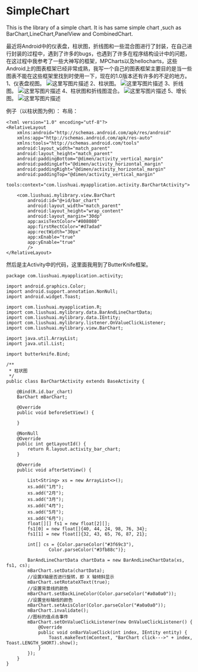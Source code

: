 # SimpleChart
This is the library of a simple chart.
It is has same simple chart ,such as BarChart,LineChart,PanelView and CombinedChart.

最近将Android中的仪表盘，柱状图，折线图和一些混合图进行了封装，在自己进行封装的过程中，遇到了许多的bugs，也遇到了许多在程序结构设计中的问题，在这过程中我参考了一些大神写的框架，MPCharts以及hellocharts，这些Android上的图表框架已经非常成熟，我写一个自己的图表框架主要目的是当一些图表不能在这些框架里找到时使用一下，现在的1.0版本还有许多的不足的地方。
1、仪表盘视图。
![这里写图片描述](http://img.blog.csdn.net/20161007162458182)
2、柱状图。
![这里写图片描述](http://img.blog.csdn.net/20161007162851471)
3、折线图。
![这里写图片描述](http://img.blog.csdn.net/20161007162921535)
4、柱状图和折线图混合。
![这里写图片描述](http://img.blog.csdn.net/20161007163003325)
5、增长图。
![这里写图片描述](http://img.blog.csdn.net/20161007163048184)


例子（以柱状图为例）：
布局：

```
<?xml version="1.0" encoding="utf-8"?>
<RelativeLayout
    xmlns:android="http://schemas.android.com/apk/res/android"
    xmlns:app="http://schemas.android.com/apk/res-auto"
    xmlns:tools="http://schemas.android.com/tools"
    android:layout_width="match_parent"
    android:layout_height="match_parent"
    android:paddingBottom="@dimen/activity_vertical_margin"
    android:paddingLeft="@dimen/activity_horizontal_margin"
    android:paddingRight="@dimen/activity_horizontal_margin"
    android:paddingTop="@dimen/activity_vertical_margin"
    tools:context="com.liushuai.myapplication.activity.BarChartActivity">

    <com.liushuai.mylibrary.view.BarChart
        android:id="@+id/bar_chart"
        android:layout_width="match_parent"
        android:layout_height="wrap_content"
        android:layout_margin="30dp"
        app:axisTextColor="#808080"
        app:firstRectColor="#d7adad"
        app:rectWidth="30px"
        app:xEnable="true"
        app:yEnable="true"
        />
</RelativeLayout>

```

然后是主Activity中的代码，这里面我用到了ButterKnife框架。

```
package com.liushuai.myapplication.activity;

import android.graphics.Color;
import android.support.annotation.NonNull;
import android.widget.Toast;

import com.liushuai.myapplication.R;
import com.liushuai.mylibrary.data.BarAndLineChartData;
import com.liushuai.mylibrary.data.IEntity;
import com.liushuai.mylibrary.listener.OnValueClickListener;
import com.liushuai.mylibrary.view.BarChart;

import java.util.ArrayList;
import java.util.List;

import butterknife.Bind;

/**
 * 柱状图
 */
public class BarChartActivity extends BaseActivity {

    @Bind(R.id.bar_chart)
    BarChart mBarChart;

    @Override
    public void beforeSetView() {

    }

    @NonNull
    @Override
    public int getLayoutId() {
        return R.layout.activity_bar_chart;
    }

    @Override
    public void afterSetView() {

        List<String> xs = new ArrayList<>();
        xs.add("1月");
        xs.add("2月");
        xs.add("3月");
        xs.add("4月");
        xs.add("5月");
        xs.add("6月");
        float[][] fs1 = new float[2][];
        fs1[0] = new float[]{40, 44, 24, 98, 76, 34};
        fs1[1] = new float[]{32, 43, 65, 76, 87, 21};

        int[] cs = {Color.parseColor("#3f69c3"),
                Color.parseColor("#3fb88c")};

        BarAndLineChartData chartData = new BarAndLineChartData(xs, fs1, cs);
        mBarChart.setData(chartData);
        //设置X轴是否进行旋转，即 X 轴倾斜显示
        mBarChart.setRotateXText(true);
        //设置背景线的颜色
        mBarChart.setBackLineColor(Color.parseColor("#a0a0a0"));
        //设置坐标轴线的颜色
        mBarChart.setAxisColor(Color.parseColor("#a0a0a0"));
        mBarChart.invalidate();
        //图标的值点击事件
        mBarChart.setOnValueClickListener(new OnValueClickListener() {
            @Override
            public void onBarValueClick(int index, IEntity entity) {
                Toast.makeText(mContext, "BarChart click--->" + index, Toast.LENGTH_SHORT).show();
            }
        });
    }
}

```

